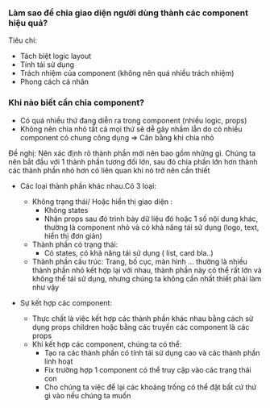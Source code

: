 ### Làm sao để chia giao diện người dùng thành các component hiệu quả?

Tiêu chí:

- Tách biệt logic layout
- Tính tái sử dụng
- Trách nhiệm của component (không nên quá nhiều trách nhiệm)
- Phong cách cá nhân

### Khi nào biết cần chia component?

- Có quá nhiều thứ đang diễn ra trong component (nhiều logic, props)
- Không nên chia nhỏ tất cả mọi thứ sẽ dễ gây nhầm lẫn do có nhiều component có chung công dụng
  => Cân bằng khi chia nhỏ

Đề nghị: Nên xác định rõ thành phần mới nên bao gồm những gì. Chúng ta nên bắt đầu với 1 thành phần tương đối lớn, sau đó chia phần lớn hơn thành các thành phần nhỏ hơn có liên quan khi nó trở nên cần thiết

- Các loại thành phần khác nhau.Có 3 loại:

  - Không trạng thái/ Hoặc hiển thị giao diện :
    - Không states
    - Nhận props sau đó trình bày dữ liệu đó hoặc 1 số nội dung khác, thường là component nhỏ và có khả năng tái sử dụng (logo, text, hiển thị đơn giản)
  - Thành phần có trạng thái:
    - Có states, có khả năng tái sử dụng ( list, card bla..)
  - Thành phần cấu trúc: Trang, bố cục, màn hình … thường là nhiều thành phần nhỏ kết hợp lại với nhau, thành phần này có thể rất lớn và không thể tái sử dụng, nhưng chúng ta không cần nhất thiết phải làm như vậy

- Sự kết hợp các component:
  - Thực chất là việc kết hợp các thành phần khác nhau bằng cách sử dụng props children hoặc bằng các truyền các component là các props
  - Khi kết hợp các component, chúng ta có thể:
    - Tạo ra các thành phần có tính tái sử dụng cao và các thành phần linh hoạt
    - Fix trường hợp 1 component có thể truy cập vào các trạng thái con
    - Cho chúng ta việc để lại các khoảng trống có thể đặt bất cứ thứ gì vào nếu chúng ta muốn
